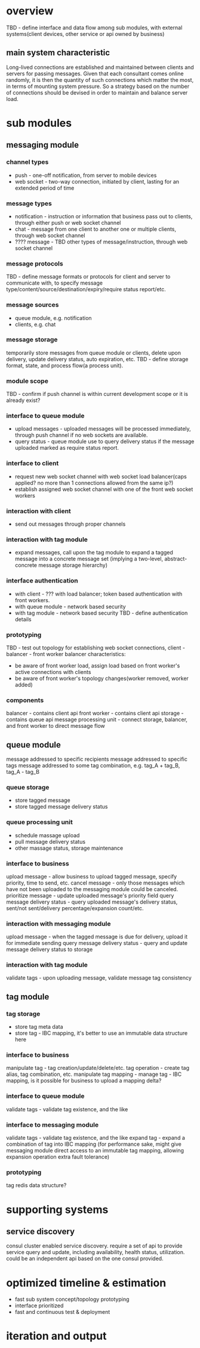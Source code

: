 # overview
TBD - define interface and data flow among sub modules, with external systems(client devices, other service or api owned by business)
## main system characteristic
Long-lived connections are established and maintained between clients and servers for passing messages.
Given that each consultant comes online randomly,
it is then the quantity of such connections which matter the most, in terms of mounting system pressure.
So a strategy based on the number of connections should be devised in order to maintain and balance server load.

# sub modules
## messaging module
### channel types
* push        - one-off notification, from server to mobile devices
* web socket  - two-way connection, initiated by client, lasting for an extended period of time
### message types
* notification - instruction or information that business pass out to clients, through either push or web socket channel
* chat         - message from one client to another one or multiple clients, through web socket channel
* ???? message - TBD other types of message/instruction, through web socket channel
### message protocols
TBD - define message formats or protocols for client and server to communicate with,
to specify message type/content/source/destination/expiry/require status report/etc.
### message sources
* queue module, e.g. notification
* clients, e.g. chat
### message storage
temporarily store messages from queue module or clients, delete upon delivery, update delivery status, auto expiration, etc.
TBD - define storage format, state, and process flow(a process unit).
### module scope
TBD - confirm if push channel is within current development scope or it is already exist?
### interface to queue module
* upload messages - uploaded messages will be processed immediately, through push channel if no web sockets are available.
* query status    - queue module use to query delivery status if the message uploaded marked as require status report.
### interface to client
* request new web socket channel with web socket load balancer(caps applied? no more than 1 connections allowed from the same ip?)
* establish assigned web socket channel with one of the front web socket workers
### interaction with client
* send out messages through proper channels
### interaction with tag module
* expand messages, call upon the tag module to expand a tagged message into a concrete message set
(implying a two-level, abstract-concrete message storage hierarchy)
### interface authentication
* with client       - ??? with load balancer; token based authentication with front workers.
* with queue module - network based security
* with tag module   - network based security
TBD - define authentication details
### prototyping
TBD - test out topology for establishing web socket connections, client - balancer - front worker
balancer characteristics:
* be aware of front worker load, assign load based on front worker's active connections with clients
* be aware of front worker's topology changes(worker removed, worker added)
### components
balancer - contains client api
front worker - contains client api
storage - contains queue api
message processing unit - connect storage, balancer, and front worker to direct message flow

## queue module
message addressed to specific recipients
message addressed to specific tags
message addressed to some tag combination, e.g. tag_A + tag_B, tag_A - tag_B
### queue storage
* store tagged message
* store tagged message delivery status
### queue processing unit
* schedule massage upload
* pull message delivery status
* other massage status, storage maintenance
### interface to business
upload message - allow business to upload tagged message, specify priority, time to send, etc.
cancel message - only those messages which have not been uploaded to the messaging module could be canceled.
prioritize message - update uploaded message's priority field
query message delivery status - query uploaded message's delivery status, sent/not sent/delivery percentage/expansion count/etc.
### interaction with messaging module
upload message - when the tagged message is due for delivery, upload it for immediate sending
query message delivery status - query and update message delivery status to storage
### interaction with tag module
validate tags - upon uploading message, validate message tag consistency

## tag module
### tag storage
* store tag meta data
* store tag - IBC mapping, it's better to use an immutable data structure here
### interface to business
manipulate tag - tag creation/update/delete/etc.
tag operation - create tag alias, tag combination, etc.
manipulate tag mapping - manage tag - IBC mapping, is it possible for business to upload a mapping delta?
### interface to queue module
validate tags - validate tag existence, and the like
### interface to messaging module
validate tags - validate tag existence, and the like
expand tag - expand a combination of tag into IBC mapping
(for performance sake, might give messaging module direct access to an immutable tag mapping, allowing expansion operation extra fault tolerance)
### prototyping
tag redis data structure?

# supporting systems
## service discovery
consul cluster enabled service discovery.
require a set of api to provide service query and update, including availability, health status, utilization.
could be an independent api based on the one consul provided.

# optimized timeline & estimation
* fast sub system concept/topology prototyping
* interface prioritized
* fast and continuous test & deployment
# iteration and output
